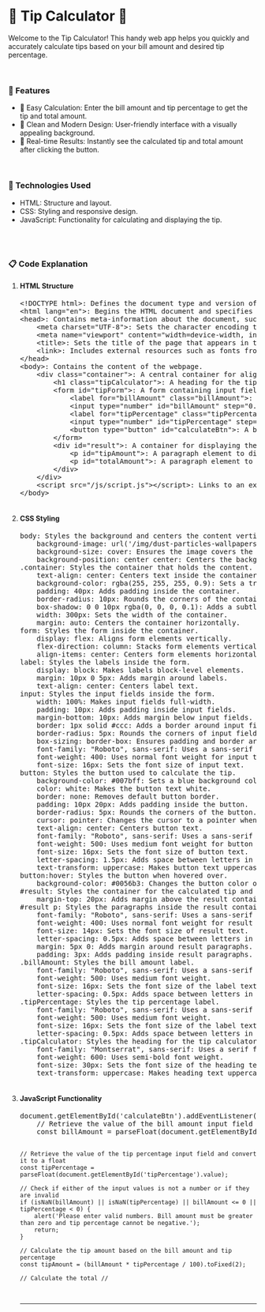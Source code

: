 <h1>💸 Tip Calculator 💸</h1>
<p>
    Welcome to the Tip Calculator! This handy web app helps you quickly and accurately calculate tips based on your bill amount and desired tip percentage.
</p>
<br>
<h3>🚀 Features</h3>
<ul>
    <li>🧮 Easy Calculation: Enter the bill amount and tip percentage to get the tip and total amount.</li>
    <li>🎨 Clean and Modern Design: User-friendly interface with a visually appealing background.</li>
    <li>🔄 Real-time Results: Instantly see the calculated tip and total amount after clicking the button.</li>
</ul>
<br>
<h3>🔧 Technologies Used</h3>
<ul>
    <li>HTML: Structure and layout.</li>
    <li>CSS: Styling and responsive design.</li>
    <li>JavaScript: Functionality for calculating and displaying the tip.</li>
</ul>
<br><br>
<h3>📋 Code Explanation</h3>
<ol>
    <li>
        <h4>HTML Structure</h4>
        <pre>
&lt;!DOCTYPE html&gt;: Defines the document type and version of HTML.
&lt;html lang="en"&gt;: Begins the HTML document and specifies English as the language.
&lt;head&gt;: Contains meta-information about the document, such as character encoding, viewport settings, and links to external resources.
    &lt;meta charset="UTF-8"&gt;: Sets the character encoding to UTF-8.
    &lt;meta name="viewport" content="width=device-width, initial-scale=1.0"&gt;: Ensures the page is responsive on all devices.
    &lt;title&gt;: Sets the title of the page that appears in the browser tab.
    &lt;link&gt;: Includes external resources such as fonts from Google Fonts and a stylesheet for styling.
&lt;/head&gt;
&lt;body&gt;: Contains the content of the webpage.
    &lt;div class="container"&gt;: A central container for aligning and styling content.
        &lt;h1 class="tipCalculator"&gt;: A heading for the tip calculator section, styled to stand out.
        &lt;form id="tipForm"&gt;: A form containing input fields for bill amount and tip percentage.
            &lt;label for="billAmount" class="billAmount"&gt;: A label for the bill amount input field.
            &lt;input type="number" id="billAmount" step="0.01" required&gt;: An input field for entering the bill amount.
            &lt;label for="tipPercentage" class="tipPercentage"&gt;: A label for the tip percentage input field.
            &lt;input type="number" id="tipPercentage" step="0.1" required&gt;: An input field for entering the tip percentage.
            &lt;button type="button" id="calculateBtn"&gt;: A button to trigger the calculation.
        &lt;/form&gt;
        &lt;div id="result"&gt;: A container for displaying the calculated tip and total amount.
            &lt;p id="tipAmount"&gt;: A paragraph element to display the tip amount.
            &lt;p id="totalAmount"&gt;: A paragraph element to display the total amount.
        &lt;/div&gt;
    &lt;/div&gt;
    &lt;script src="/js/script.js"&gt;&lt;/script&gt;: Links to an external JavaScript file that contains the logic for calculating and displaying the tip.
&lt;/body&gt;
        </pre>
    </li>
    <li>
        <h4>CSS Styling</h4>
        <pre>
body: Styles the background and centers the content vertically and horizontally.
    background-image: url('/img/dust-particles-wallpapers.jpg'): Sets a full-screen background image.
    background-size: cover: Ensures the image covers the entire background area.
    background-position: center center: Centers the background image.
.container: Styles the container that holds the content.
    text-align: center: Centers text inside the container.
    background-color: rgba(255, 255, 255, 0.9): Sets a translucent white background for better contrast.
    padding: 40px: Adds padding inside the container.
    border-radius: 10px: Rounds the corners of the container.
    box-shadow: 0 0 10px rgba(0, 0, 0, 0.1): Adds a subtle shadow for a 3D effect.
    width: 300px: Sets the width of the container.
    margin: auto: Centers the container horizontally.
form: Styles the form inside the container.
    display: flex: Aligns form elements vertically.
    flex-direction: column: Stacks form elements vertically.
    align-items: center: Centers form elements horizontally.
label: Styles the labels inside the form.
    display: block: Makes labels block-level elements.
    margin: 10px 0 5px: Adds margin around labels.
    text-align: center: Centers label text.
input: Styles the input fields inside the form.
    width: 100%: Makes input fields full-width.
    padding: 10px: Adds padding inside input fields.
    margin-bottom: 10px: Adds margin below input fields.
    border: 1px solid #ccc: Adds a border around input fields.
    border-radius: 5px: Rounds the corners of input fields.
    box-sizing: border-box: Ensures padding and border are included in the width and height.
    font-family: "Roboto", sans-serif: Uses a sans-serif font for input text.
    font-weight: 400: Uses normal font weight for input text.
    font-size: 16px: Sets the font size of input text.
button: Styles the button used to calculate the tip.
    background-color: #007bff: Sets a blue background color.
    color: white: Makes the button text white.
    border: none: Removes default button border.
    padding: 10px 20px: Adds padding inside the button.
    border-radius: 5px: Rounds the corners of the button.
    cursor: pointer: Changes the cursor to a pointer when hovering over the button.
    text-align: center: Centers button text.
    font-family: "Roboto", sans-serif: Uses a sans-serif font for button text.
    font-weight: 500: Uses medium font weight for button text.
    font-size: 16px: Sets the font size of button text.
    letter-spacing: 1.5px: Adds space between letters in button text.
    text-transform: uppercase: Makes button text uppercase.
button:hover: Styles the button when hovered over.
    background-color: #0056b3: Changes the button color on hover for a visual effect.
#result: Styles the container for the calculated tip and total amount.
    margin-top: 20px: Adds margin above the result container.
#result p: Styles the paragraphs inside the result container.
    font-family: "Roboto", sans-serif: Uses a sans-serif font for result text.
    font-weight: 400: Uses normal font weight for result text.
    font-size: 14px: Sets the font size of result text.
    letter-spacing: 0.5px: Adds space between letters in result text.
    margin: 5px 0: Adds margin around result paragraphs.
    padding: 3px: Adds padding inside result paragraphs.
.billAmount: Styles the bill amount label.
    font-family: "Roboto", sans-serif: Uses a sans-serif font.
    font-weight: 500: Uses medium font weight.
    font-size: 16px: Sets the font size of the label text.
    letter-spacing: 0.5px: Adds space between letters in the label text.
.tipPercentage: Styles the tip percentage label.
    font-family: "Roboto", sans-serif: Uses a sans-serif font.
    font-weight: 500: Uses medium font weight.
    font-size: 16px: Sets the font size of the label text.
    letter-spacing: 0.5px: Adds space between letters in the label text.
.tipCalculator: Styles the heading for the tip calculator section.
    font-family: "Montserrat", sans-serif: Uses a serif font.
    font-weight: 600: Uses semi-bold font weight.
    font-size: 30px: Sets the font size of the heading text.
    text-transform: uppercase: Makes heading text uppercase.
        </pre>
    </li>
    <li>
        <h4>JavaScript Functionality</h4>
        <pre>
document.getElementById('calculateBtn').addEventListener('click', function() {
    // Retrieve the value of the bill amount input field and convert it to a float
    const billAmount = parseFloat(document.getElementById('billAmount').value);

    // Retrieve the value of the tip percentage input field and convert it to a float
    const tipPercentage = parseFloat(document.getElementById('tipPercentage').value);

    // Check if either of the input values is not a number or if they are invalid
    if (isNaN(billAmount) || isNaN(tipPercentage) || billAmount <= 0 || tipPercentage < 0) {
        alert('Please enter valid numbers. Bill amount must be greater than zero and tip percentage cannot be negative.');
        return;
    }

    // Calculate the tip amount based on the bill amount and tip percentage
    const tipAmount = (billAmount * tipPercentage / 100).toFixed(2);
    
    // Calculate the total //
<hr>
